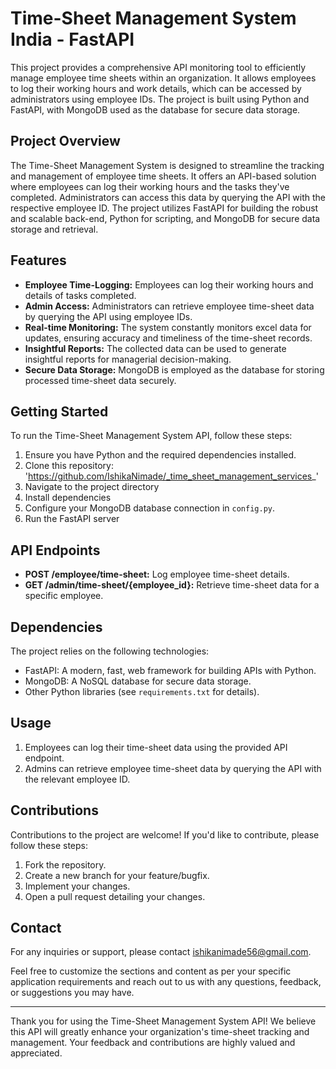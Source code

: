 # Time-Sheet Management System India - FastAPI

This project provides a comprehensive API monitoring tool to efficiently manage employee time sheets within an organization. It allows employees to log their working hours and work details, which can be accessed by administrators using employee IDs. The project is built using Python and FastAPI, with MongoDB used as the database for secure data storage.

## Project Overview

The Time-Sheet Management System is designed to streamline the tracking and management of employee time sheets. It offers an API-based solution where employees can log their working hours and the tasks they've completed. Administrators can access this data by querying the API with the respective employee ID. The project utilizes FastAPI for building the robust and scalable back-end, Python for scripting, and MongoDB for secure data storage and retrieval.

## Features

- **Employee Time-Logging:** Employees can log their working hours and details of tasks completed.
- **Admin Access:** Administrators can retrieve employee time-sheet data by querying the API using employee IDs.
- **Real-time Monitoring:** The system constantly monitors excel data for updates, ensuring accuracy and timeliness of the time-sheet records.
- **Insightful Reports:** The collected data can be used to generate insightful reports for managerial decision-making.
- **Secure Data Storage:** MongoDB is employed as the database for storing processed time-sheet data securely.

## Getting Started

To run the Time-Sheet Management System API, follow these steps:

1. Ensure you have Python and the required dependencies installed.
2. Clone this repository: 'https://github.com/IshikaNimade/_time_sheet_management_services_'
3. Navigate to the project directory
4. Install dependencies
5. Configure your MongoDB database connection in `config.py`.
6. Run the FastAPI server


## API Endpoints

- **POST /employee/time-sheet:** Log employee time-sheet details.
- **GET /admin/time-sheet/{employee_id}:** Retrieve time-sheet data for a specific employee.

## Dependencies

The project relies on the following technologies:

- FastAPI: A modern, fast, web framework for building APIs with Python.
- MongoDB: A NoSQL database for secure data storage.
- Other Python libraries (see `requirements.txt` for details).

## Usage

1. Employees can log their time-sheet data using the provided API endpoint.
2. Admins can retrieve employee time-sheet data by querying the API with the relevant employee ID.

## Contributions

Contributions to the project are welcome! If you'd like to contribute, please follow these steps:

1. Fork the repository.
2. Create a new branch for your feature/bugfix.
3. Implement your changes.
4. Open a pull request detailing your changes.


## Contact

For any inquiries or support, please contact [ishikanimade56@gmail.com](mailto:ishikanimade56@gmail.com).

Feel free to customize the sections and content as per your specific application requirements and reach out to us with any questions, feedback, or suggestions you may have.


---

Thank you for using the Time-Sheet Management System API! We believe this API will greatly enhance your organization's time-sheet tracking and management. Your feedback and contributions are highly valued and appreciated.
